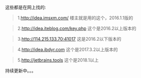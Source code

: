 这些都是在网上找的:

> 1.http://idea.imsxm.com/  楼主就是用的这个，2016.1.1版的

> 2.http://idea.iteblog.com/key.php    这个是2016.2以上版本的

> 3.http://114.215.133.70:41017   这是2016.2以下版本的

> 4.http://idea.ibdyr.com 这个是2017.3.2以上版本的

> 5.http://jetbrains.tools 这个是2018.1以上

持续更新中。。。
